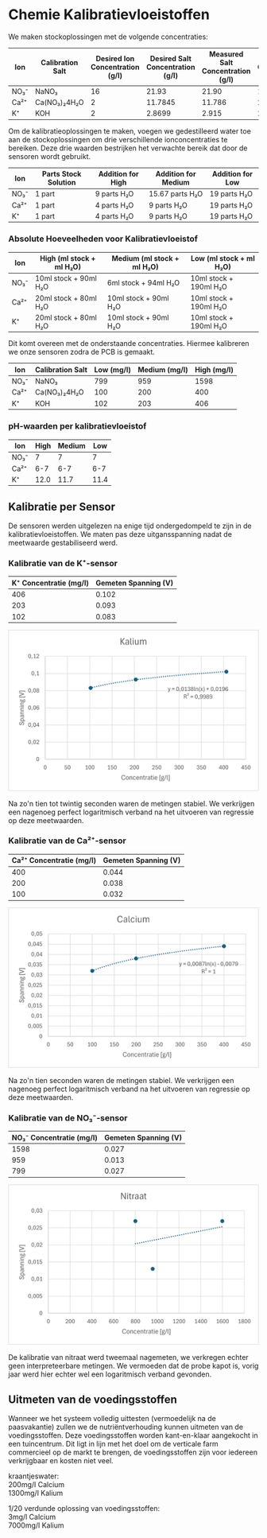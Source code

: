 # Chemie Kalibratievloeistoffen

We maken stockoplossingen met de volgende concentraties:

| Ion  | Calibration Salt      | Desired Ion Concentration (g/l) | Desired Salt Concentration (g/l) | Measured Salt Concentration (g/l) | Actual Ion Concentration (g/l) |
|------|----------------------|--------------------------------|---------------------------------|-----------------------------------|--------------------------------|
| NO₃⁻ | NaNO₃               | 16                             | 21.93                           | 21.90                             | 15.98                          |
| Ca²⁺ | Ca(NO₃)₂4H₂O       | 2                              | 11.7845                         | 11.786                            | 2.00                            |
| K⁺   | KOH                 | 2                              | 2.8699                          | 2.915                             | 2.03                            |

Om de kalibratieoplossingen te maken, voegen we gedestilleerd water toe aan de stockoplossingen om drie verschillende ionconcentraties te bereiken. Deze drie waarden bestrijken het verwachte bereik dat door de sensoren wordt gebruikt.

| Ion   | Parts Stock Solution | Addition for High | Addition for Medium | Addition for Low |
|-------|----------------------|-------------------|---------------------|-----------------|
| NO₃⁻  | 1 part               | 9 parts H₂O      | 15.67 parts H₂O     | 19 parts H₂O   |
| Ca²⁺  | 1 part               | 4 parts H₂O      | 9 parts H₂O         | 19 parts H₂O   |
| K⁺    | 1 part               | 4 parts H₂O      | 9 parts H₂O         | 19 parts H₂O   |

### Absolute Hoeveelheden voor Kalibratievloeistof

| Ion   | High (ml stock + ml H₂O) | Medium (ml stock + ml H₂O) | Low (ml stock + ml H₂O) |
|-------|-------------------------|---------------------------|-------------------------|
| NO₃⁻  | 10ml stock + 90ml H₂O  | 6ml stock + 94ml H₂O     | 10ml stock + 190ml H₂O  |
| Ca²⁺  | 20ml stock + 80ml H₂O  | 10ml stock + 90ml H₂O    | 10ml stock + 190ml H₂O  |
| K⁺    | 20ml stock + 80ml H₂O  | 10ml stock + 90ml H₂O    | 10ml stock + 190ml H₂O  |

Dit komt overeen met de onderstaande concentraties. Hiermee kalibreren we onze sensoren zodra de PCB is gemaakt.

| Ion   | Calibration Salt | Low (mg/l) | Medium (mg/l) | High (mg/l) |
|-------|----------------|------------|--------------|-------------|
| NO₃⁻  | NaNO₃         | 799        | 959          | 1598        |
| Ca²⁺  | Ca(NO₃)₂4H₂O | 100        | 200          | 400         |
| K⁺    | KOH          | 102        | 203          | 406         |

### pH-waarden per kalibratievloeistof

| Ion   | High  | Medium | Low  |
|-------|-------|--------|------|
| NO₃⁻  | 7     | 7      | 7    |
| Ca²⁺  | 6-7   | 6-7    | 6-7  |
| K⁺    | 12.0  | 11.7   | 11.4 |


## Kalibratie per Sensor

De sensoren werden uitgelezen na enige tijd ondergedompeld te zijn in de kalibratievloeistoffen. We maten pas deze uitgansspanning nadat de meetwaarde gestabiliseerd werd.

### Kalibratie van de K⁺-sensor

| K⁺ Concentratie (mg/l) | Gemeten Spanning (V) |
|------------------------|----------------------|
| 406                    | 0.102                |
| 203                    | 0.093                |
| 102                    | 0.083                |

![Kalibratie K⁺-sensor](assets/Kalibratie_Kalium.png)

Na zo'n tien tot twintig seconden waren de metingen stabiel. We verkrijgen een nagenoeg perfect logaritmisch verband na het uitvoeren van regressie op deze meetwaarden.

### Kalibratie van de Ca²⁺-sensor

| Ca²⁺ Concentratie (mg/l) | Gemeten Spanning (V) |
|--------------------------|----------------------|
| 400                      | 0.044                |
| 200                      | 0.038                |
| 100                      | 0.032                |

![Kalibratie Ca²⁺-sensor](assets/Kalibratie_Calcium.png)

Na zo'n tien seconden waren de metingen stabiel. We verkrijgen een nagenoeg perfect logaritmisch verband na het uitvoeren van regressie op deze meetwaarden.

### Kalibratie van de NO₃⁻-sensor

| NO₃⁻ Concentratie (mg/l) | Gemeten Spanning (V) |
|--------------------------|----------------------|
| 1598                     | 0.027                |
| 959                      | 0.013                |
| 799                      | 0.027                |

![Kalibratie NO₃⁻-sensor](assets/Kalibratie_Nitraat.png)

De kalibratie van nitraat werd tweemaal nagemeten, we verkregen echter geen interpreteerbare metingen. We vermoeden dat de probe kapot is, vorig jaar werd hier echter wel een logaritmisch verband gevonden.


## Uitmeten van de voedingsstoffen

Wanneer we het systeem volledig uittesten (vermoedelijk na de paasvakantie) zullen we de nutriëntverhouding kunnen uitmeten van de voedingsstoffen. Deze voedingsstoffen worden kant-en-klaar aangekocht in een tuincentrum. Dit ligt in lijn met het doel om de verticale farm commercieel op de markt te brengen, de voedingsstoffen zijn voor iedereen verkrijgbaar en kosten niet veel.

kraantjeswater:  
200mg/l Calcium  
1300mg/l Kalium

1/20 verdunde oplossing van voedingsstoffen:  
3mg/l Calcium  
7000mg/l Kalium
